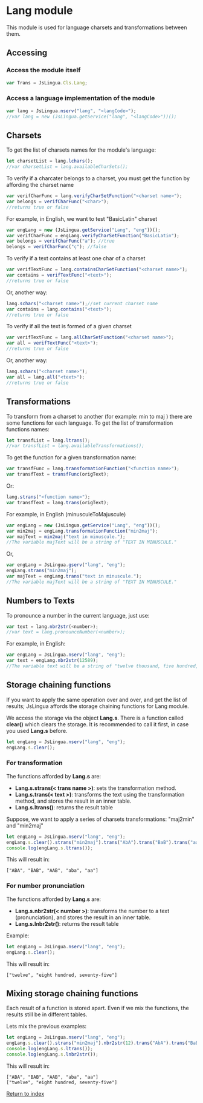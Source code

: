 # Lang module

This module is used for language charsets and transformations between them.

## Accessing

### Access the module itself

```javascript
var Trans = JsLingua.Cls.Lang;
```

### Access a language implementation of the module

```javascript
var lang = JsLingua.nserv("lang", "<langCode>");
//var lang = new (JsLingua.getService("lang", "<langCode>"))();
```

## Charsets

To get the list of charsets names for the module's language:

```javascript
let charsetList = lang.lchars();
//var charsetList = lang.availableCharSets();
```

To verify if a charcater belongs to a charset, you must get the function by affording the charset name

```javascript
var verifCharFunc = lang.verifyCharSetFunction("<charset name>");
var belongs = verifCharFunc("<char>");
//returns true or false
```

For example, in English, we want to test "BasicLatin" charset

```javascript
var engLang = new (JsLingua.getService("Lang", "eng"))();
var verifCharFunc = engLang.verifyCharSetFunction("BasicLatin");
var belongs = verifCharFunc("a"); //true
belongs = verifCharFunc("ç"); //false
```

To verify if a text contains at least one char of a charset

```javascript
var verifTextFunc = lang.containsCharSetFunction("<charset name>");
var contains = verifTextFunc("<text>");
//returns true or false
```

Or, another way:

```javascript
lang.schars("<charset name>");//set current charset name
var contains = lang.contains("<text>");
//returns true or false
```

To verify if all the text is formed of a given charset

```javascript
var verifTextFunc = lang.allCharSetFunction("<charset name>");
var all = verifTextFunc("<text>");
//returns true or false
```

Or, another way:

```javascript
lang.schars("<charset name>");
var all = lang.all("<text>");
//returns true or false
```

## Transformations

To transform from a charset to another (for example: min to maj ) there are some functions for each language.
To get the list of transformation functions names:

```javascript
let transfList = lang.ltrans();
//var transfList = lang.availableTransformations();
```

To get the function for a given transformation name:
```javascript
var transfFunc = lang.transformationFunction("<function name>");
var transfText = transfFunc(origText);
```

Or:
```javascript
lang.strans("<function name>");
var transfText = lang.trans(origText);
```

For example, in English (minusculeToMajuscule)

```javascript
var engLang = new (JsLingua.getService("Lang", "eng"))();
var min2maj = engLang.transformationFunction("min2maj");
var majText = min2maj("text in minuscule.");
//The variable majText will be a string of "TEXT IN MINUSCULE."
```

Or,

```javascript
var engLang = JsLingua.gserv("lang", "eng");
engLang.strans("min2maj");
var majText = engLang.trans("text in minuscule.");
//The variable majText will be a string of "TEXT IN MINUSCULE."
```

## Numbers to Texts

To pronounce a number in the current language, just use:

```javascript
var text = lang.nbr2str(<number>);
//var text = lang.pronounceNumber(<number>);
```

For example, in English:

```javascript
var engLang = JsLingua.nserv("lang", "eng");
var text = engLang.nbr2str(12589);
//The variable text will be a string of "twelve thousand, five hundred, eighty-nine"
```

## Storage chaining functions

If you want to apply the same operation over and over, and get the list of results;
JsLingua affords the storage chaining functions for Lang module.

We access the storage via the object **Lang.s**. There is a function called **clear()** which clears
the storage. It is recommended to call it first, in case you used **Lang.s** before.

```javascript
let engLang = JsLingua.nserv("lang", "eng");
engLang.s.clear();
```

### For transformation

The functions afforded by **Lang.s** are:

- **Lang.s.strans(< trans name >)**: sets the transformation method.
- **Lang.s.trans(< text >)**: transforms the text using the transformation method, and stores the result in an inner table.
- **Lang.s.ltrans()**: returns the result table

Suppose, we want to apply a series of charsets transformations: "maj2min" and "min2maj"

```javascript
let engLang = JsLingua.nserv("lang", "eng");
engLang.s.clear().strans("min2maj").trans("AbA").trans("BaB").trans("aaB").strans("maj2min").trans("AbA").trans("AA");
console.log(engLang.s.ltrans());
```

This will result in:
```
["ABA", "BAB", "AAB", "aba", "aa"]
```

### For number pronunciation

The functions afforded by **Lang.s** are:

- **Lang.s.nbr2str(< number >)**: transforms the number to a text (pronunciation), and stores the result in an inner table.
- **Lang.s.lnbr2str()**: returns the result table

Example:

```javascript
let engLang = JsLingua.nserv("lang", "eng");
engLang.s.clear();

```

This will result in:
```
["twelve", "eight hundred, seventy-five"]
```

## Mixing storage chaining functions

Each result of a function is stored apart. Even if we mix the functions, the results still be in different tables.

Lets mix the previous examples:

```javascript
let engLang = JsLingua.nserv("lang", "eng");
engLang.s.clear().strans("min2maj").nbr2str(12).trans("AbA").trans("BaB").trans("aaB").nbr2str(875).strans("maj2min").trans("AbA").trans("AA");
console.log(engLang.s.ltrans());
console.log(engLang.s.lnbr2str());
```

This will result in:
```
["ABA", "BAB", "AAB", "aba", "aa"]
["twelve", "eight hundred, seventy-five"]
```


[Return to index](./index.md)
